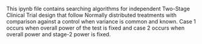 This ipynb file contains searching algorithms for independent Two-Stage Clinical Trial design that follow Normally distributed treatments with comparison against a control when variance is common and known. Case 1 occurs when overall power of the test is fixed and case 2 occurs when overall power and stage-2 power is fixed.

